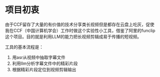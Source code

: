 # 项目初衷

由于CCF留存了大量的有价值的技术分享类长视频但是都存在云盘上吃灰，促使我在CCF（中国计算机学会）工作时做这个实验性小工具，借鉴了阿里的funclip这个项目。目的就是利用LLM的能力把长视频剪辑成易于传播的短视频。

工具的基本流程是：
1. 用asr从视频中抽取字幕文件
2. 利用llm分析字幕文件中的精彩片段
3. 根据精彩片段定位到视频剪辑输出

   

